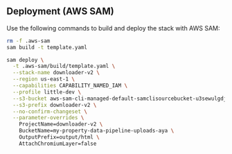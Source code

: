 ## Deployment (AWS SAM)

Use the following commands to build and deploy the stack with AWS SAM:

```bash
rm -f .aws-sam
sam build -t template.yaml

sam deploy \
  -t .aws-sam/build/template.yaml \
  --stack-name downloader-v2 \
  --region us-east-1 \
  --capabilities CAPABILITY_NAMED_IAM \
  --profile little-dev \
  --s3-bucket aws-sam-cli-managed-default-samclisourcebucket-u3sewulgdjcm \
  --s3-prefix downloader-v2 \
  --no-confirm-changeset \
  --parameter-overrides \
    ProjectName=downloader-v2 \
    BucketName=my-property-data-pipeline-uploads-aya \
    OutputPrefix=output/html \
    AttachChromiumLayer=false
```




